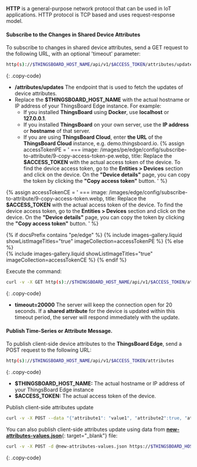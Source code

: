 **HTTP** is a general-purpose network protocol that can be used in IoT applications. HTTP protocol is TCP based and uses request-response model.

#### Subscribe to the Changes in Shared Device Attributes

To subscribe to changes in shared device attributes, send a GET request to the following URL, with an optional 'timeout' parameter:

```bash
http(s)://$THINGSBOARD_HOST_NAME/api/v1/$ACCESS_TOKEN/attributes/updates
```
{: .copy-code}

* **/attributes/updates** The endpoint that is used to fetch the updates of device attributes.
* Replace the **$THINGSBOARD_HOST_NAME** with the actual hostname or IP address of your ThingsBoard Edge instance. For example:
    * If you installed **ThingsBoard** using **Docker**, use **localhost** or **127.0.0.1**.
    * If you installed **ThingsBoard** on your own server, use the **IP address** or **hostname** of that server.
    * If you are using **ThingsBoard Cloud**, enter **the URL** of the **ThingsBoard Cloud** instance, e.g. demo.thingsboard.io.
{% assign accessTokenPE = '
    ===
      image: /images/pe/edge/config/subscribe-to-attribute/9-copy-access-token-pe.webp,
      title: Replace the **$ACCESS_TOKEN** with the actual access token of the device. To find the device access token, go to the **Entities > Devices** section and click on the device. On the **"Device details"** page, you can copy the token by clicking the **"Copy access token"** button.
'
%}

{% assign accessTokenCE = '
    ===
      image: /images/edge/config/subscribe-to-attribute/9-copy-access-token.webp,
      title: Replace the **$ACCESS_TOKEN** with the actual access token of the device. To find the device access token, go to the **Entities > Devices** section and click on the device. On the **"Device details"** page, you can copy the token by clicking the **"Copy access token"** button.
'
%}

{% if docsPrefix contains "pe/edge" %}
{% include images-gallery.liquid showListImageTitles="true" imageCollection=accessTokenPE %}
{% else %}  
{% include images-gallery.liquid showListImageTitles="true" imageCollection=accessTokenCE %}
{% endif %}

Execute the command:
```bash
curl -v -X GET http(s)://$THINGSBOARD_HOST_NAME/api/v1/$ACCESS_TOKEN/attributes/updates?timeout=20000
```
{: .copy-code}

* **timeout=20000** The server will keep the connection open for 20 seconds. If a **shared attribute** for the device is updated within this timeout period, the server will respond immediately with the update.

#### Publish Time-Series or Attribute Message.

To publish client-side device attributes to the **ThingsBoard Edge**, send a POST request to the following URL:

```bash
http(s)://$THINGSBOARD_HOST_NAME/api/v1/$ACCESS_TOKEN/attributes
```
{: .copy-code}

* **$THINGSBOARD_HOST_NAME:** The actual hostname or IP address of your ThingsBoard Edge instance
* **$ACCESS_TOKEN:** The actual access token of the device.

Publish client-side attributes update

```bash
curl -v -X POST --data "{"attribute1": "value1", "attribute2":true, "attribute3": 43.0}" https:/$THINGSBOARD_HOST_NAME/api/v1/$ACCESS_TOKEN/attributes --header "Content-Type:application/json"
```

You can also publish client-side attributes update using data from [**new-attributes-values.json**](/docs/reference/resources/new-attributes-values.json){: target="_blank"} file:

```bash
curl -v -X POST -d @new-attributes-values.json https://$THINGSBOARD_HOST_NAME/api/v1/$ACCESS_TOKEN/attributes --header "Content-Type:application/json"
```
{: .copy-code}